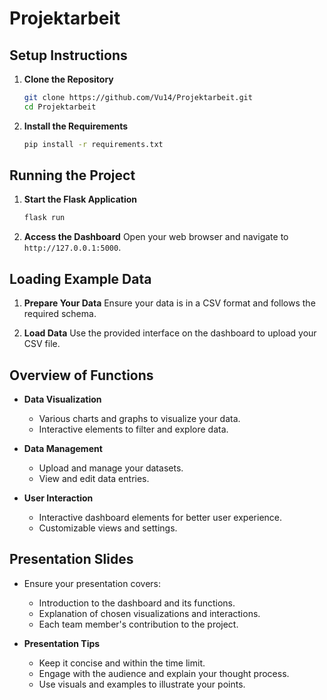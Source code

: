 # Projektarbeit

## Setup Instructions

1. **Clone the Repository**
   ```sh
   git clone https://github.com/Vu14/Projektarbeit.git
   cd Projektarbeit
   ```

2. **Install the Requirements**
   ```sh
   pip install -r requirements.txt
   ```

## Running the Project

1. **Start the Flask Application**
   ```sh
   flask run
   ```

2. **Access the Dashboard**
   Open your web browser and navigate to `http://127.0.0.1:5000`.

## Loading Example Data

1. **Prepare Your Data**
   Ensure your data is in a CSV format and follows the required schema.

2. **Load Data**
   Use the provided interface on the dashboard to upload your CSV file.

## Overview of Functions

- **Data Visualization**
  - Various charts and graphs to visualize your data.
  - Interactive elements to filter and explore data.

- **Data Management**
  - Upload and manage your datasets.
  - View and edit data entries.

- **User Interaction**
  - Interactive dashboard elements for better user experience.
  - Customizable views and settings.

## Presentation Slides

- Ensure your presentation covers:
  - Introduction to the dashboard and its functions.
  - Explanation of chosen visualizations and interactions.
  - Each team member's contribution to the project.

- **Presentation Tips**
  - Keep it concise and within the time limit.
  - Engage with the audience and explain your thought process.
  - Use visuals and examples to illustrate your points.
